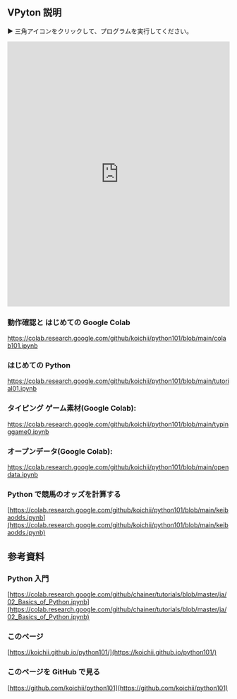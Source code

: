 ## VPyton 説明

▶ 三角アイコンをクリックして、プログラムを実行してください。

<iframe src="https://trinket.io/embed/glowscript/1f9fe75f47" width="100%" height="600" frameborder="0" marginwidth="0" marginheight="0" allowfullscreen></iframe>

### 動作確認と はじめての Google Colab
https://colab.research.google.com/github/koichii/python101/blob/main/colab101.ipynb

### はじめての Python
https://colab.research.google.com/github/koichii/python101/blob/main/tutorial01.ipynb

### タイピング ゲーム素材(Google Colab):
https://colab.research.google.com/github/koichii/python101/blob/main/typinggame0.ipynb

### オープンデータ(Google Colab):
https://colab.research.google.com/github/koichii/python101/blob/main/opendata.ipynb

### Python で競馬のオッズを計算する
[https://colab.research.google.com/github/koichii/python101/blob/main/keibaodds.ipynb](https://colab.research.google.com/github/koichii/python101/blob/main/keibaodds.ipynb)


## 参考資料

### Python 入門
[https://colab.research.google.com/github/chainer/tutorials/blob/master/ja/02_Basics_of_Python.ipynb](https://colab.research.google.com/github/chainer/tutorials/blob/master/ja/02_Basics_of_Python.ipynb)

### このページ
[https://koichii.github.io/python101/](https://koichii.github.io/python101/)

### このページを GitHub で見る
[https://github.com/koichii/python101](https://github.com/koichii/python101)
